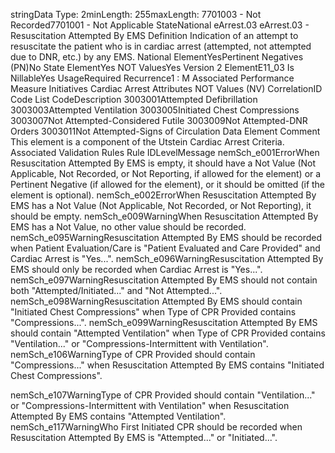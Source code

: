 

stringData Type: 2minLength: 255maxLength: 
7701003 - Not Recorded7701001 - Not Applicable
StateNational
eArrest.03
eArrest.03 - Resuscitation Attempted By EMS
Definition
Indication of an attempt to resuscitate the patient who is in cardiac arrest (attempted, not attempted due to
DNR, etc.) by any EMS.
National ElementYesPertinent Negatives (PN)No
State ElementYes
NOT ValuesYes
Version 2 ElementE11_03
Is NillableYes
UsageRequired
Recurrence1 : M
Associated Performance Measure Initiatives
Cardiac Arrest
Attributes
NOT Values (NV)
CorrelationID
Code List
CodeDescription
3003001Attempted Defibrillation
3003003Attempted Ventilation
3003005Initiated Chest Compressions
3003007Not Attempted-Considered Futile
3003009Not Attempted-DNR Orders
3003011Not Attempted-Signs of Circulation
Data Element Comment
This element is a component of the Utstein Cardiac Arrest Criteria.
Associated Validation Rules
Rule IDLevelMessage
nemSch_e001ErrorWhen Resuscitation Attempted By EMS is empty, it should have a Not Value (Not Applicable,
Not Recorded, or Not Reporting, if allowed for the element) or a Pertinent Negative (if allowed
for the element), or it should be omitted (if the element is optional).
nemSch_e002ErrorWhen Resuscitation Attempted By EMS has a Not Value (Not Applicable, Not Recorded, or Not
Reporting), it should be empty.
nemSch_e009WarningWhen Resuscitation Attempted By EMS has a Not Value, no other value should be recorded.
nemSch_e095WarningResuscitation Attempted By EMS should be recorded when Patient Evaluation/Care is "Patient
Evaluated and Care Provided" and Cardiac Arrest is "Yes...".
nemSch_e096WarningResuscitation Attempted By EMS should only be recorded when Cardiac Arrest is "Yes...".
nemSch_e097WarningResuscitation Attempted By EMS should not contain both "Attempted/Initiated..." and "Not
Attempted...".
nemSch_e098WarningResuscitation Attempted By EMS should contain "Initiated Chest Compressions" when Type of
CPR Provided contains "Compressions...".
nemSch_e099WarningResuscitation Attempted By EMS should contain "Attempted Ventilation" when Type of CPR
Provided contains "Ventilation..." or "Compressions-Intermittent with Ventilation".
nemSch_e106WarningType of CPR Provided should contain "Compressions..." when Resuscitation Attempted By EMS
contains "Initiated Chest Compressions".

nemSch_e107WarningType of CPR Provided should contain "Ventilation..." or "Compressions-Intermittent with
Ventilation" when Resuscitation Attempted By EMS contains "Attempted Ventilation".
nemSch_e117WarningWho First Initiated CPR should be recorded when Resuscitation Attempted By EMS is
"Attempted..." or "Initiated...".